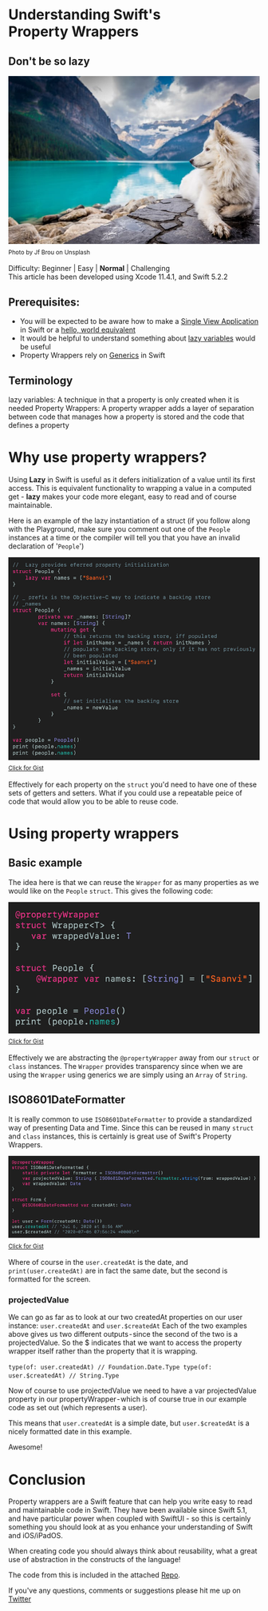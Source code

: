 # Understanding Swift's Property Wrappers
## Don't be so lazy

![Photo by Jf Brou on Unsplash](Images/photo-1504208434309-cb69f4fe52b0.jpeg)<br/>
<sub>Photo by Jf Brou on Unsplash<sub>

Difficulty: Beginner | Easy | **Normal** | Challenging<br/>
This article has been developed using Xcode 11.4.1, and Swift 5.2.2

## Prerequisites: 
* You will be expected to be aware how to make a [Single View Application](https://medium.com/swlh/your-first-ios-application-using-xcode-9983cf6efb71) in Swift or a [hello, world equivalent](https://medium.com/swlh/your-first-ios-application-using-xcode-9983cf6efb71)
* It would be helpful to understand something about [lazy variables](https://medium.com/@stevenpcurtis.sc/the-lazy-variables-what-and-why-in-swift-619cb951ee0f) would be useful
* Property Wrappers rely on [Generics](https://medium.com/better-programming/generics-in-swift-aa111f1c549) in Swift

## Terminology
lazy variables: A technique in that a property is only created when it is needed
Property Wrappers: A property wrapper adds a layer of separation between code that manages how a property is stored and the code that defines a property

# Why use property wrappers?
Using **Lazy** in Swift is useful as it defers initialization of a value until its first access. This is equivalent functionality to wrapping a value in a computed get - **lazy** makes your code more elegant, easy to read and of course maintainable.

Here is an example of the lazy instantiation of a struct (if you follow along with the Playground, make sure you comment out one of the `People` instances at a  time or the compiler will tell you that you have an invalid declaration of '`People`')

![lazyexample](Images/lazyexample.png)<br>
<sub>[Click for Gist](https://gist.github.com/stevencurtis/9e308e798dac9ca99cbb873b0e27fd7c)<sub>

Effectively for each property on the `struct` you'd need to have one of these sets of getters and setters. What if you could use a repeatable peice of code that would allow you to be able to reuse code.

# Using property wrappers
## Basic example
The idea here is that we can reuse the `Wrapper` for as many properties as we would like on the `People` `struct`. This gives the following code:

![simplepropertywrapper](Images/simplepropertywrapper.png)<br>
<sub>[Click for Gist](https://gist.github.com/stevencurtis/e1364d8e99c3ddf5f0c6decf00526ae9)<sub>

Effectively we are abstracting the `@propertyWrapper` away from our `struct` or `class` instances. The `Wrapper` provides transparency since when we are using the `Wrapper` using generics we are simply using an `Array` of `String`. 

## ISO8601DateFormatter
It is really common to use `ISO8601DateFormatter` to provide a standardized way of presenting Data and Time. Since this can be reused in many `struct` and `class` instances, this is certainly is great use of Swift's Property Wrappers.

![isopropertywrapper](Images/isopropertywrapper.png)<br>
<sub>[Click for Gist](https://gist.github.com/stevencurtis/a85e78e35b8fcf7545cf60ff26936ae3)<sub>

Where of course in the `user.createdAt` is the date, and `print(user.createdAt)` are in fact the same date, but the second is formatted for the screen.

### projectedValue

We can go as far as to look at our two createdAt properties on our user instance: `user.createdAt` and `user.$createdAt`
Each of the two examples above gives us two different outputs - since the second of the two is a projectedValue.
So the $ indicates that we want to access the property wrapper itself rather than the property that it is wrapping.

`type(of: user.createdAt) // Foundation.Date.Type
type(of: user.$createdAt) // String.Type`

Now of course to use projectedValue we need to have a var projectedValue property in our propertyWrapper - which is of course true in our example code as set out (which represents a user).

This means that `user.createdAt` is a simple date, but `user.$createdAt` is a nicely formatted date in this example.

Awesome!

# Conclusion
Property wrappers are a Swift feature that can help you write easy to read and maintainable code in Swift. They have been available since Swift 5.1, and have particular power when coupled with SwiftUI - so this is certainly something you should look at as you enhance your understanding of Swift and iOS/iPadOS. 

When creating code you should always think about reusability, what a great use of abstraction in the constructs of the language!

The code from this is included in the attached [Repo](https://github.com/stevencurtis/SwiftCoding/tree/master/PropertyWrappers). 

If you've any questions, comments or suggestions please hit me up on [Twitter](https://twitter.com/stevenpcurtis) 
